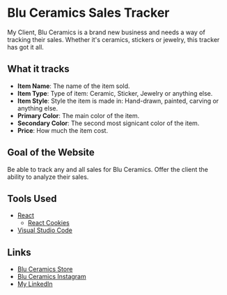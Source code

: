 # Blu Ceramics Sales Tracker

My Client, Blu Ceramics is a brand new business and needs a way of tracking their sales. Whether it's ceramics, stickers or jewelry, this tracker has got it all. 

## What it tracks

- **Item Name**: The name of the item sold.
- **Item Type**: Type of item: Ceramic, Sticker, Jewelry or anything else.
- **Item Style**: Style the item is made in: Hand-drawn, painted, carving or anything else.
- **Primary Color**: The main color of the item.
- **Secondary Color**: The second most signicant color of the item.
- **Price**: How much the item cost.

## Goal of the Website

Be able to track any and all sales for Blu Ceramics. Offer the client the ability to analyze their sales. 

## Tools Used

- [React](https://reactjs.org/)
    - [React Cookies](https://www.npmjs.com/package/react-cookie)
- [Visual Studio Code](https://code.visualstudio.com/)

## Links

- [Blu Ceramics Store](https://www.etsy.com/shop/BluCeramics?ref=simple-shop-header-name&listing_id=815127247)
- [Blu Ceramics Instagram](https://www.instagram.com/blu_ceramics/?hl=en)
- [My LinkedIn](https://www.linkedin.com/in/sdgroom/)